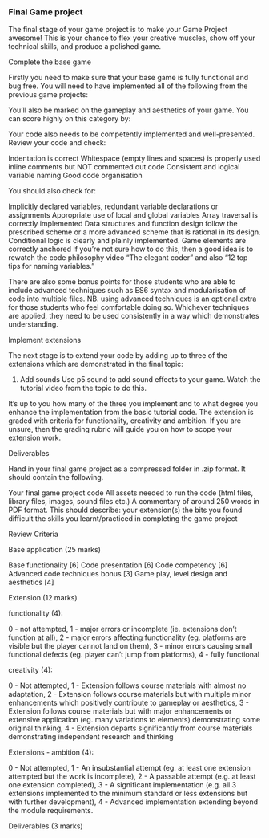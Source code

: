 ### Final Game project 

The final stage of your game project is to make your Game Project awesome! This is your chance to flex your creative muscles, show off your technical skills, and produce a polished game.

Complete the base game

Firstly you need to make sure that your base game is fully functional and bug free. You will need to have implemented all of the following from the previous game projects:

<!--Player interaction-->
<!--Canyons & Coins interaction -->
<!--A scrollable game world -->
<!--Score and lives counters -->
<!--Game over states-->
You’ll also be marked on the gameplay and aesthetics of your game. You can score highly on this category by:

<!--
Creating a playable but challenging level design
Creating coherent and aesthetically pleasing graphics and animations
Making sure your game is bug free and that the player controls are well tweaked (eg. the jump is well timed)
The code philosophy videos "The debugger's mindset" and "Testing" will help you in your attempts to iron out any bugs. 
-->

Your code also needs to be competently implemented and well-presented. Review your code and check:

Indentation is correct
Whitespace (empty lines and spaces) is properly used
inline comments but NOT commented out code
Consistent and logical variable naming
Good code organisation 

You should also check for:

Implicitly declared variables, redundant variable declarations or assignments 
Appropriate use of local and global variables 
Array traversal is correctly implemented
Data structures and function design follow the prescribed scheme or a more advanced scheme that is rational in its design.
Conditional logic is clearly and plainly implemented. 
Game elements are correctly anchored
If you’re not sure how to do this, then a good idea is to rewatch the code philosophy video “The elegant coder” and also “12 top tips for naming variables.”

There are also some bonus points for those students who are able to include advanced techniques such as ES6 syntax and modularisation of code into multiple files. NB. using advanced techniques is an optional extra for those students who feel comfortable doing so. Whichever techniques are applied, they need to be used consistently in a way which demonstrates understanding. 

Implement extensions

The next stage is to extend your code by adding up to three of the extensions which are demonstrated in the final topic:

1. Add sounds Use p5.sound to add sound effects to your game. Watch the tutorial video from the topic to do this. 

<!--2. Create platforms Use the factory pattern to create platforms. Watch the tutorial video from the topic to do this. -->

<!--3. Create enemies Use a constructor function to create enemies. Watch the tutorial video from the topic to do this. -->

It’s up to you how many of the three you implement and to what degree you enhance the implementation from the basic tutorial code. The extension is graded with criteria for functionality, creativity and ambition. If you are unsure, then the grading rubric will guide you on how to scope your extension work.

Deliverables 

Hand in your final game project as a compressed folder in .zip format. It should contain the following.

Your final game project code 
All assets needed to run the code (html files, library files, images, sound files etc.)
A commentary of around 250 words in PDF format. This should describe:
your extension(s) 
the bits you found difficult 
the skills you learnt/practiced in completing the game project

Review Criteria

Base application (25 marks)

Base functionality [6]
Code presentation [6]
Code competency [6]
Advanced code techniques bonus [3]
Game play, level design and aesthetics [4]

Extension (12 marks)

functionality (4):

0 - not attempted, 
1 - major errors or incomplete  (ie. extensions don’t function at all), 
2 - major errors affecting functionality (eg. platforms are visible but the player cannot land on them), 
3 - minor errors causing small functional defects (eg. player can’t jump from platforms), 
4 - fully functional

creativity (4):

0 - Not attempted, 
1 - Extension follows course materials with almost no adaptation, 
2 - Extension follows course materials but with multiple minor enhancements which positively contribute to gameplay or aesthetics, 
3 - Extension follows course materials but with major enhancements or extensive application (eg. many variations to elements) demonstrating some original thinking, 
4 - Extension departs significantly from course materials demonstrating independent research and thinking

Extensions - ambition (4):

0 - Not attempted, 
1 - An insubstantial attempt (eg. at least one extension attempted but the work is incomplete), 
2 - A passable attempt (e.g. at least one extension completed), 
3 - A significant implementation (e.g. all 3 extensions implemented to the minimum standard or less extensions but with further development), 
4 - Advanced implementation extending beyond the module requirements. 

Deliverables (3 marks)